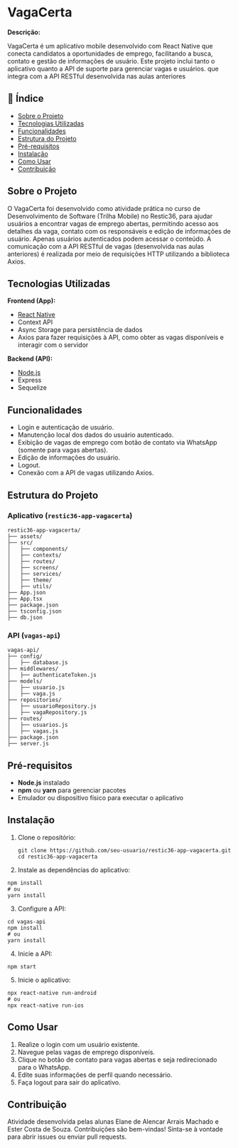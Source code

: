 # VagaCerta

**Descrição:**  

VagaCerta é um aplicativo mobile desenvolvido com React Native que conecta candidatos a oportunidades de emprego, facilitando a busca, contato e gestão de informações de usuário. Este projeto inclui tanto o aplicativo quanto a API de suporte para gerenciar vagas e usuários. que integra com a API RESTful desenvolvida nas aulas anteriores


## 📝 Índice

- [Sobre o Projeto](#sobre-o-projeto)
- [Tecnologias Utilizadas](#tecnologias-utilizadas)
- [Funcionalidades](#funcionalidades)
- [Estrutura do Projeto](#estrutura-do-projeto)
- [Pré-requisitos](#pré-requisitos)
- [Instalação](#instalação)
- [Como Usar](#como-usar)
- [Contribuição](#contribuição)

## Sobre o Projeto

O VagaCerta foi desenvolvido como atividade prática no curso de Desenvolvimento de Software (Trilha Mobile) no Restic36, para ajudar usuários a encontrar vagas de emprego abertas, permitindo acesso aos detalhes da vaga, contato com os responsáveis e edição de informações de usuário. Apenas usuários autenticados podem acessar o conteúdo. A comunicação com a API RESTful de vagas (desenvolvida nas aulas anteriores) é realizada por meio de requisições HTTP utilizando a biblioteca Axios.

## Tecnologias Utilizadas

**Frontend (App):**
- [React Native](https://reactnative.dev/)
- Context API
- Async Storage para persistência de dados
- Axios para fazer requisições à API, como obter as vagas disponíveis e interagir com o servidor

**Backend (API):**
- [Node.js](https://nodejs.org/)
- Express
- Sequelize

## Funcionalidades

- Login e autenticação de usuário.
- Manutenção local dos dados do usuário autenticado.
- Exibição de vagas de emprego com botão de contato via WhatsApp (somente para vagas abertas).
- Edição de informações do usuário.
- Logout.
- Conexão com a API de vagas utilizando Axios.


## Estrutura do Projeto

### Aplicativo (`restic36-app-vagacerta`)

```
restic36-app-vagacerta/
├── assets/
├── src/
│   ├── components/
│   ├── contexts/
│   ├── routes/
│   ├── screens/
│   ├── services/
│   ├── theme/
│   ├── utils/
├── App.json
├── App.tsx
├── package.json
├── tsconfig.json
├── db.json
```

### API (`vagas-api`)
```
vagas-api/
├── config/
│   ├── database.js
├── middlewares/
│   ├── authenticateToken.js
├── models/
│   ├── usuario.js
│   ├── vaga.js
├── repositories/
│   ├── usuarioRepository.js
│   ├── vagaRepository.js
├── routes/
│   ├── usuarios.js
│   ├── vagas.js
├── package.json
├── server.js
```


## Pré-requisitos

- **Node.js** instalado
- **npm** ou **yarn** para gerenciar pacotes
- Emulador ou dispositivo físico para executar o aplicativo

## Instalação

1. Clone o repositório:
   ```
   git clone https://github.com/seu-usuario/restic36-app-vagacerta.git
   cd restic36-app-vagacerta
   ```

2. Instale as dependências do aplicativo:
```
npm install
# ou
yarn install
```

3. Configure a API:
```
cd vagas-api
npm install
# ou
yarn install
```

4. Inicie a API:
```
npm start
```

5. Inicie o aplicativo:
```
npx react-native run-android
# ou
npx react-native run-ios
```

## Como Usar

1. Realize o login com um usuário existente.
2. Navegue pelas vagas de emprego disponíveis.
3. Clique no botão de contato para vagas abertas e seja redirecionado para o WhatsApp.
4. Edite suas informações de perfil quando necessário.
5. Faça logout para sair do aplicativo.

## Contribuição
Atividade desenvolvida pelas alunas Elane de Alencar Arrais Machado e Ester Costa de Souza.
Contribuições são bem-vindas! Sinta-se à vontade para abrir issues ou enviar pull requests.
